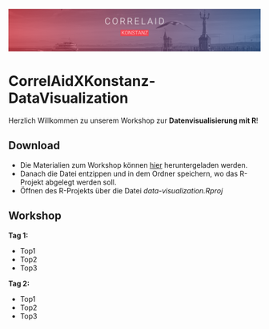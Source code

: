 ![CorrelAid X Konstanz Header](https://github.com/ZoeWolter/CorrelAidXKonstanz-DataManipulation/blob/main/header.png?raw=true)

# CorrelAidXKonstanz-DataVisualization

Herzlich Willkommen zu unserem Workshop zur **Datenvisualisierung mit R**!

## Download
- Die Materialien zum Workshop können [hier](https://github.com/ZoeWolter/CorrelAidXKonstanz-DataVisualization/archive/main.zip) heruntergeladen werden.
- Danach die Datei entzippen und in dem Ordner speichern, wo das R-Projekt abgelegt werden soll.
- Öffnen des R-Projekts über die Datei *data-visualization.Rproj*

## Workshop

**Tag 1:**
- Top1 
- Top2
- Top3

**Tag 2:**
- Top1
- Top2
- Top3
